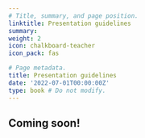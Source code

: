 ```yaml
---
# Title, summary, and page position.
linktitle: Presentation guidelines
summary: 
weight: 2
icon: chalkboard-teacher
icon_pack: fas

# Page metadata.
title: Presentation guidelines
date: '2022-07-01T00:00:00Z'
type: book # Do not modify.
---
```


## Coming soon!